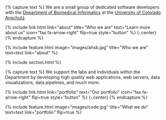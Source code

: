 ---
---

{% capture text %}
We are a small group of dedicated software developers with the [Department of Biomedical Informatics](https://medschool.cuanschutz.edu/dbmi) at the [University of Colorado Anschutz](https://www.cuanschutz.edu/).

{%
  include link.html
  link="about"
  title="Who we are"
  text="Learn more about us"
  icon="fas fa-arrow-right"
  flip=true
  style="button"
%}
{:.center}
{% endcapture %}

{% 
  include feature.html
  image="images/ahsb.jpg"
  title="Who we are"
  text=text
  link="about"
%}

{% include section.html %}

{% capture text %}
We support the labs and individuals within the Department by developing high quality web applications, web servers, data visualizations, data pipelines, and much more.

{%
  include link.html
  link="portfolio"
  text="Our portfolio"
  icon="fas fa-arrow-right"
  flip=true
  style="button"
%}
{:.center}
{% endcapture %}

{% 
  include feature.html
  image="images/code.jpg"
  title="What we do"
  text=text
  link="portfolio"
  flip=true
%}
